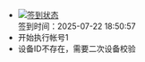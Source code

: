 - [![签到状态](https://github.com/womade/Cloud189-Actions/actions/workflows/main.yml/badge.svg?branch=main)](https://github.com/womade/Cloud189-Actions/actions/workflows/main.yml) <br> 签到时间：2025-07-22 18:50:57
- 开始执行帐号1
- 设备ID不存在，需要二次设备校验
